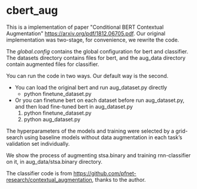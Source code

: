 # cbert_aug
This is a implementation of paper "Conditional BERT Contextual Augmentation" https://arxiv.org/pdf/1812.06705.pdf.
Our original implementation was two-stage, for convenience, we rewrite the code. 

The *global.config* contains the global configuration for bert and classifier.
The datasets directory contains files for bert, and the aug_data directory contain augmented files for classifier.

You can run the code in two ways. Our default way is the second.
  - You can load the original bert and run aug_dataset.py directly
    - python finetune_dataset.py
  - Or you can finetune bert on each dataset before run aug_dataset.py, and then load fine-tuned bert in aug_dataset.py
    1. python finetune_dataset.py
    2. python aug_dataset.py

The hyperparameters of the models and training were selected by a grid-search using baseline models without data augmentation in each task’s validation set individually.

We show the process of augmenting stsa.binary and training rnn-classifier on it, in aug_data/stsa.binary directory.

The classifier code is from <https://github.com/pfnet-research/contextual_augmentation>, thanks to the author.
